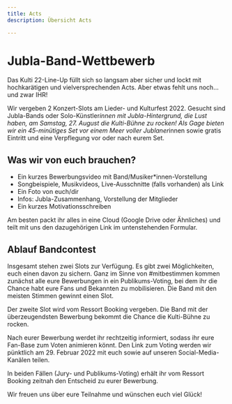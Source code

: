 ```yaml
---
title: Acts
description: Übersicht Acts

---
```

# Jubla-Band-Wettbewerb

Das Kulti 22-Line-Up füllt sich so langsam aber sicher und lockt mit hochkarätigen und vielversprechenden Acts. Aber etwas fehlt uns noch… und zwar IHR!

Wir vergeben 2 Konzert-Slots am Lieder- und Kulturfest 2022. Gesucht sind Jubla-Bands oder Solo-Künstler*innen mit Jubla-Hintergrund, die Lust haben, am Samstag, 27. August die Kulti-Bühne zu rocken! Als Gage bieten wir ein 45-minütiges Set vor einem Meer voller Jublaner*innen sowie gratis Eintritt und eine Verpflegung vor oder nach eurem Set.

## Was wir von euch brauchen?

* Ein kurzes Bewerbungsvideo mit Band/Musiker*innen-Vorstellung
* Songbeispiele, Musikvideos, Live-Ausschnitte (falls vorhanden) als Link
* Ein Foto von euch/dir
* Infos: Jubla-Zusammenhang, Vorstellung der Mitglieder
* Ein kurzes Motivationsschreiben

Am besten packt ihr alles in eine Cloud (Google Drive oder Ähnliches) und teilt mit uns den dazugehörigen Link im untenstehenden Formular.

## Ablauf Bandcontest

Insgesamt stehen zwei Slots zur Verfügung. Es gibt zwei Möglichkeiten, euch einen davon zu sichern. Ganz im Sinne von #mitbestimmen kommen zunächst alle eure Bewerbungen in ein Publikums-Voting, bei dem ihr die Chance habt eure Fans und Bekannten zu mobilisieren. Die Band mit den meisten Stimmen gewinnt einen Slot.

Der zweite Slot wird vom Ressort Booking vergeben. Die Band mit der überzeugendsten Bewerbung bekommt die Chance die Kulti-Bühne zu rocken.

Nach eurer Bewerbung werdet ihr rechtzeitig informiert, sodass ihr eure Fan-Base zum Voten animieren könnt. Den Link zum Voting werden wir pünktlich am 29. Februar 2022 mit euch sowie auf unseren Social-Media-Kanälen teilen.

In beiden Fällen (Jury- und Publikums-Voting) erhält ihr vom Ressort Booking zeitnah den Entscheid zu eurer Bewerbung.

Wir freuen uns über eure Teilnahme und wünschen euch viel Glück!